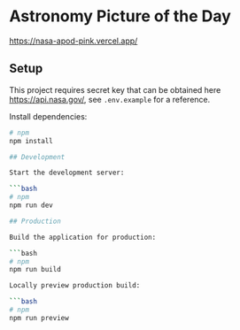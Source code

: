 # Astronomy Picture of the Day

https://nasa-apod-pink.vercel.app/

## Setup

This project requires secret key that can be obtained here https://api.nasa.gov/, see `.env.example` for a reference.

Install dependencies:

````bash
# npm
npm install

## Development

Start the development server:

```bash
# npm
npm run dev

## Production

Build the application for production:

```bash
# npm
npm run build

Locally preview production build:

```bash
# npm
npm run preview

````
